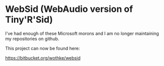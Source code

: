 # WebSid (WebAudio version of Tiny'R'Sid)

I've had enough of these Microsoft morons and I am no longer maintaining
my repositories on github.

This project can now be found here:

https://bitbucket.org/wothke/websid